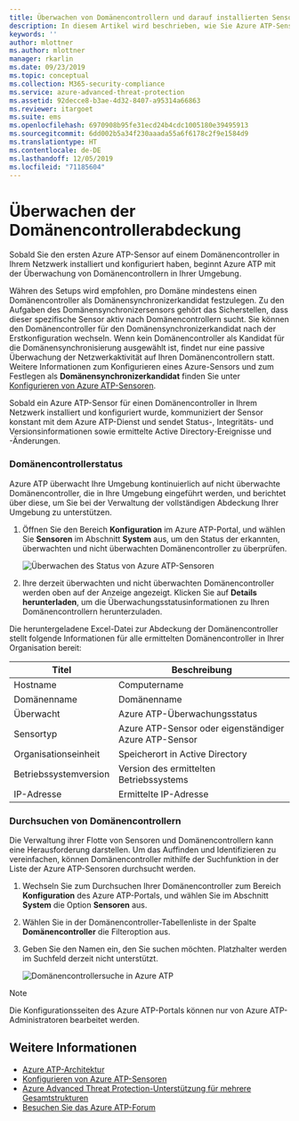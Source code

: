 ```yaml
---
title: Überwachen von Domänencontrollern und darauf installierten Sensoren mit Azure Advanced Threat Protection | Microsoft-Dokumentation
description: In diesem Artikel wird beschrieben, wie Sie Azure ATP-Sensoren und die Sensorabdeckung mit Azure ATP überwachen.
keywords: ''
author: mlottner
ms.author: mlottner
manager: rkarlin
ms.date: 09/23/2019
ms.topic: conceptual
ms.collection: M365-security-compliance
ms.service: azure-advanced-threat-protection
ms.assetid: 92decce8-b3ae-4d32-8407-a95314a66863
ms.reviewer: itargoet
ms.suite: ems
ms.openlocfilehash: 6970908b95fe31ecd24b4cdc1005180e39495913
ms.sourcegitcommit: 6dd002b5a34f230aaada55a6f6178c2f9e1584d9
ms.translationtype: HT
ms.contentlocale: de-DE
ms.lasthandoff: 12/05/2019
ms.locfileid: "71185604"
---
```

# <a name="monitoring-your-domain-controller-coverage"></a>Überwachen der Domänencontrollerabdeckung

Sobald Sie den ersten Azure ATP-Sensor auf einem Domänencontroller in Ihrem Netzwerk installiert und konfiguriert haben, beginnt Azure ATP mit der Überwachung von Domänencontrollern in Ihrer Umgebung. 

Währen des Setups wird empfohlen, pro Domäne mindestens einen Domänencontroller als Domänensynchronizerkandidat festzulegen. Zu den Aufgaben des Domänensynchronizersensors gehört das Sicherstellen, dass dieser spezifische Sensor aktiv nach Domänencontrollern sucht. Sie können den Domänencontroller für den Domänensynchronizerkandidat nach der Erstkonfiguration wechseln. Wenn kein Domänencontroller als Kandidat für die Domänensynchronisierung ausgewählt ist, findet nur eine passive Überwachung der Netzwerkaktivität auf Ihren Domänencontrollern statt. Weitere Informationen zum Konfigurieren eines Azure-Sensors und zum Festlegen als **Domänensynchronizerkandidat** finden Sie unter [Konfigurieren von Azure ATP-Sensoren](install-atp-step5.md). 

Sobald ein Azure ATP-Sensor für einen Domänencontroller in Ihrem Netzwerk installiert und konfiguriert wurde, kommuniziert der Sensor konstant mit dem Azure ATP-Dienst und sendet Status-, Integritäts- und Versionsinformationen sowie ermittelte Active Directory-Ereignisse und -Änderungen.  

### <a name="domain-controller-status"></a>Domänencontrollerstatus

Azure ATP überwacht Ihre Umgebung kontinuierlich auf nicht überwachte Domänencontroller, die in Ihre Umgebung eingeführt werden, und berichtet über diese, um Sie bei der Verwaltung der vollständigen Abdeckung Ihrer Umgebung zu unterstützen. 

1. Öffnen Sie den Bereich **Konfiguration** im Azure ATP-Portal, und wählen Sie **Sensoren** im Abschnitt **System** aus, um den Status der erkannten, überwachten und nicht überwachten Domänencontroller zu überprüfen.
   
    ![Überwachen des Status von Azure ATP-Sensoren](media/atp-sensors-status-monitoring.png)

2. Ihre derzeit überwachten und nicht überwachten Domänencontroller werden oben auf der Anzeige angezeigt. Klicken Sie auf **Details herunterladen**, um die Überwachungsstatusinformationen zu Ihren Domänencontrollern herunterzuladen. 

Die heruntergeladene Excel-Datei zur Abdeckung der Domänencontroller stellt folgende Informationen für alle ermittelten Domänencontroller in Ihrer Organisation bereit:

|Titel|Beschreibung|
|----|----|
|Hostname|Computername|
|Domänenname|Domänenname|
|Überwacht|Azure ATP-Überwachungsstatus|
|Sensortyp|Azure ATP-Sensor oder eigenständiger Azure ATP-Sensor|
|Organisationseinheit|Speicherort in Active Directory |
|Betriebssystemversion| Version des ermittelten Betriebssystems|
|IP-Adresse|Ermittelte IP-Adresse| 

### <a name="search-domain-controllers"></a>Durchsuchen von Domänencontrollern

Die Verwaltung ihrer Flotte von Sensoren und Domänencontrollern kann eine Herausforderung darstellen. Um das Auffinden und Identifizieren zu vereinfachen, können Domänencontroller mithilfe der Suchfunktion in der Liste der Azure ATP-Sensoren durchsucht werden. 

1. Wechseln Sie zum Durchsuchen Ihrer Domänencontroller zum Bereich **Konfiguration** des Azure ATP-Portals, und wählen Sie im Abschnitt **System** die Option **Sensoren** aus.
1. Wählen Sie in der Domänencontroller-Tabellenliste in der Spalte **Domänencontroller** die Filteroption aus. 
1. Geben Sie den Namen ein, den Sie suchen möchten. Platzhalter werden im Suchfeld derzeit nicht unterstützt. 

    ![Domänencontrollersuche in Azure ATP](media/search-sensor.png)

> [!NOTE]
> Die Konfigurationsseiten des Azure ATP-Portals können nur von Azure ATP-Administratoren bearbeitet werden.


## <a name="see-also"></a>Weitere Informationen

- [Azure ATP-Architektur](atp-architecture.md)
- [Konfigurieren von Azure ATP-Sensoren](install-atp-step5.md)
- [Azure Advanced Threat Protection-Unterstützung für mehrere Gesamtstrukturen](atp-multi-forest.md)
- [Besuchen Sie das Azure ATP-Forum](https://aka.ms/azureatpcommunity)
